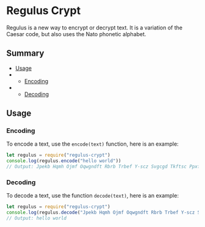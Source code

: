 # Regulus Crypt
Regulus is a new way to encrypt or decrypt text. It is a variation of the Caesar code, but also uses the Nato phonetic alphabet.

## Summary
* [Usage](#usage)
* * [Encoding](#encoding)
* * [Decoding](#decoding)

## Usage
### Encoding
To encode a text, use the `encode(text)` function, here is an example:
````javascript
let regulus = require("regulus-crypt")
console.log(regulus.encode("hello world")) 
// Output: Jpekb Hqmh Ojmf Oqwgndft Rbrb Trbef Y-scz Svgcgd Tkftsc Ppxfocgs Feiq
````

### Decoding
To decode a text, use the function `decode(text)`, here is an example:
````javascript
let regulus = require("regulus-crypt")
console.log(regulus.decode("Jpekb Hqmh Ojmf Oqwgndft Rbrb Trbef Y-scz Svgcgd Tkftsc Ppxfocgs Feiq")) 
// Output: hello world
````